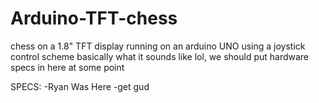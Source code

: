# Arduino-TFT-chess
chess on a 1.8" TFT display running on an arduino UNO using a joystick control scheme
basically what it sounds like lol, we should put hardware specs in here at some point

SPECS:
-Ryan Was Here
-get gud
